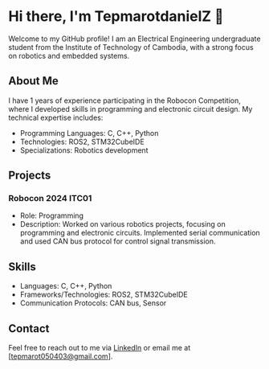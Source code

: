 # Hi there, I'm TepmarotdanielZ 👋

Welcome to my GitHub profile! I am an Electrical Engineering undergraduate student from the Institute of Technology of Cambodia, with a strong focus on robotics and embedded systems.

## About Me

I have 1 years of experience participating in the Robocon Competition, where I developed skills in programming and electronic circuit design. My technical expertise includes:

- Programming Languages: C, C++, Python
- Technologies: ROS2, STM32CubeIDE
- Specializations: Robotics development

## Projects

### Robocon 2024 ITC01
- Role: Programming
- Description: Worked on various robotics projects, focusing on programming and electronic circuits. Implemented serial communication and used CAN bus protocol for control signal transmission.


## Skills

- Languages: C, C++, Python
- Frameworks/Technologies: ROS2, STM32CubeIDE
- Communication Protocols: CAN bus, Sensor

## Contact

Feel free to reach out to me via [LinkedIn](https://www.linkedin.com/in/tep-marot-575973262/) or email me at [tepmarot050403@gmail.com].


